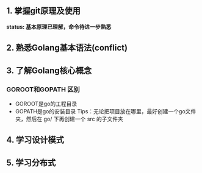 ## 1. 掌握git原理及使用  
**status: 基本原理已理解，命令待进一步熟悉**

## 2. 熟悉Golang基本语法(conflict)

## 3. 了解Golang核心概念
### GOROOT和GOPATH 区别
- GOROOT是go的工程目录
- GOPATH是go的安装目录 
Tips：无论把项目放在哪里，最好创建一个go文件夹，然后在 go/ 下再创建一个 src 的子文件夹

## 4. 学习设计模式

## 5. 学习分布式
